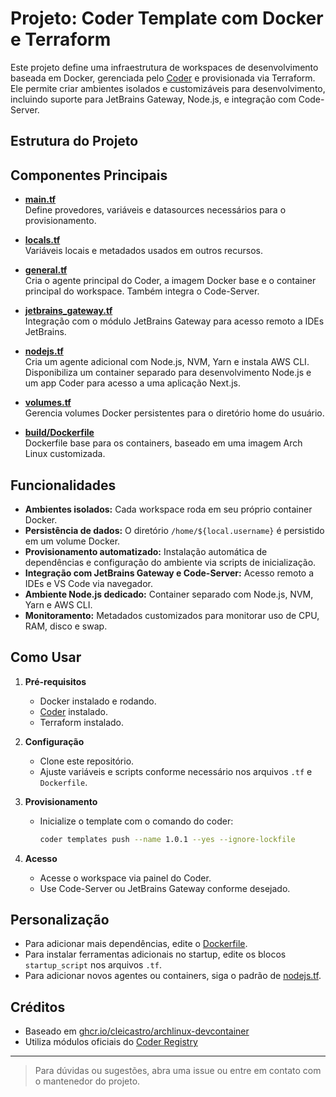 # Projeto: Coder Template com Docker e Terraform

Este projeto define uma infraestrutura de workspaces de desenvolvimento baseada em Docker, gerenciada pelo [Coder](https://coder.com/) e provisionada via Terraform. Ele permite criar ambientes isolados e customizáveis para desenvolvimento, incluindo suporte para JetBrains Gateway, Node.js, e integração com Code-Server.

## Estrutura do Projeto

## Componentes Principais

- **[main.tf](main.tf)**  
  Define provedores, variáveis e datasources necessários para o provisionamento.

- **[locals.tf](locals.tf)**  
  Variáveis locais e metadados usados em outros recursos.

- **[general.tf](general.tf)**  
  Cria o agente principal do Coder, a imagem Docker base e o container principal do workspace. Também integra o Code-Server.

- **[jetbrains_gateway.tf](jetbrains_gateway.tf)**  
  Integração com o módulo JetBrains Gateway para acesso remoto a IDEs JetBrains.

- **[nodejs.tf](nodejs.tf)**  
  Cria um agente adicional com Node.js, NVM, Yarn e instala AWS CLI. Disponibiliza um container separado para desenvolvimento Node.js e um app Coder para acesso a uma aplicação Next.js.

- **[volumes.tf](volumes.tf)**  
  Gerencia volumes Docker persistentes para o diretório home do usuário.

- **[build/Dockerfile](build/Dockerfile)**  
  Dockerfile base para os containers, baseado em uma imagem Arch Linux customizada.

## Funcionalidades

- **Ambientes isolados:** Cada workspace roda em seu próprio container Docker.
- **Persistência de dados:** O diretório `/home/${local.username}` é persistido em um volume Docker.
- **Provisionamento automatizado:** Instalação automática de dependências e configuração do ambiente via scripts de inicialização.
- **Integração com JetBrains Gateway e Code-Server:** Acesso remoto a IDEs e VS Code via navegador.
- **Ambiente Node.js dedicado:** Container separado com Node.js, NVM, Yarn e AWS CLI.
- **Monitoramento:** Metadados customizados para monitorar uso de CPU, RAM, disco e swap.

## Como Usar

1. **Pré-requisitos**
   - Docker instalado e rodando.
   - [Coder](https://coder.com/docs/v2/latest/install/) instalado.
   - Terraform instalado.

2. **Configuração**
   - Clone este repositório.
   - Ajuste variáveis e scripts conforme necessário nos arquivos `.tf` e `Dockerfile`.

3. **Provisionamento**
   - Inicialize o template com o comando do coder:
     ```sh
     coder templates push --name 1.0.1 --yes --ignore-lockfile
     ```

4. **Acesso**
   - Acesse o workspace via painel do Coder.
   - Use Code-Server ou JetBrains Gateway conforme desejado.

## Personalização

- Para adicionar mais dependências, edite o [Dockerfile](http://_vscodecontentref_/6).
- Para instalar ferramentas adicionais no startup, edite os blocos `startup_script` nos arquivos `.tf`.
- Para adicionar novos agentes ou containers, siga o padrão de [nodejs.tf](http://_vscodecontentref_/7).

## Créditos

- Baseado em [ghcr.io/cleicastro/archlinux-devcontainer](https://github.com/cleicastro/archlinux-devcontainer)
- Utiliza módulos oficiais do [Coder Registry](https://registry.coder.com/)

---

> Para dúvidas ou sugestões, abra uma issue ou entre em contato com o mantenedor do projeto.
